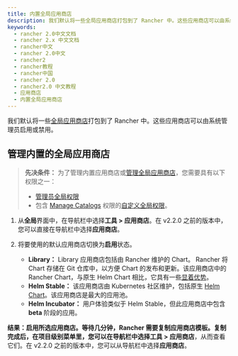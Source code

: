 ```yaml
---
title: 内置全局应用商店
description: 我们默认将一些全局应用商店打包到了 Rancher 中。这些应用商店可以由系统管理员启用或禁用。
keywords:
  - rancher 2.0中文文档
  - rancher 2.x 中文文档
  - rancher中文
  - rancher 2.0中文
  - rancher2
  - rancher教程
  - rancher中国
  - rancher 2.0
  - rancher2.0 中文教程
  - 应用商店
  - 内置全局应用商店
---
```


我们默认将一些[全局应用商店](/docs/rancher2/helm-charts/legacy-catalogs/_index)打包到了 Rancher 中。这些应用商店可以由系统管理员启用或禁用。

## 管理内置的全局应用商店

> **先决条件：** 为了管理内置应用商店或[管理全局应用商店](/docs/rancher2/helm-charts/legacy-catalogs/adding-catalogs/_index)，您需要具有以下权限之一：
>
> - [管理员全局权限](/docs/rancher2/admin-settings/rbac/global-permissions/_index)
> - 包含 [Manage Catalogs](/docs/rancher2/admin-settings/rbac/global-permissions/_index) 权限的[自定义全局权限](/docs/rancher2/admin-settings/rbac/global-permissions/_index)。

1. 从**全局**界面中，在导航栏中选择**工具 > 应用商店**。在 v2.2.0 之前的版本中，您可以直接在导航栏中选择**应用商店**。

2. 将要使用的默认应用商店切换为**启用**状态。

   - **Library：** Library 应用商店包括由 Rancher 维护的 Chart。 Rancher 将 Chart 存储在 Git 仓库中，以方便 Chart 的发布和更新。该应用商店中的 Rancher Chart，与原生 Helm Chart 相比，它具有一些[显着优势](/docs/rancher2/helm-charts/legacy-catalogs/creating-apps/_index)。
   - **Helm Stable：** 该应用商店由 Kubernetes 社区维护，包括原生 [Helm Chart](https://helm.sh/docs/chart_template_guide/)。该应用商店是最大的应用池。
   - **Helm Incubator：** 用户体验类似于 Helm Stable，但此应用商店中包含 **beta** 阶段的应用。

**结果：**启用所选应用商店。等待几分钟，Rancher 需要复制应用商店模板。复制完成后，在项目级别菜单里，您可以在导航栏中选择**工具 > 应用商店**，从而查看它们。在 v2.2.0 之前的版本中，您可以从导航栏中选择**应用商店**。

